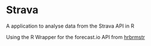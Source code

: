 # Strava
A application to analyse data from the Strava API in R

Using the R Wrapper for the forecast.io API from [hrbrmstr](https://github.com/hrbrmstr/Rforecastio/blob/master/R/Rforecastio.R)

